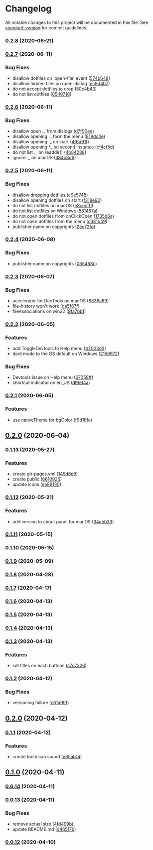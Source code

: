# Changelog

All notable changes to this project will be documented in this file. See [standard-version](https://github.com/conventional-changelog/standard-version) for commit guidelines.

### [0.2.8](https://github.com/sprout2000/leafview/compare/v0.2.7...v0.2.8) (2020-06-21)

### [0.2.7](https://github.com/sprout2000/leafview/compare/v0.2.6...v0.2.7) (2020-06-11)


### Bug Fixes

* disallow dotfiles on 'open-file' event ([574b648](https://github.com/sprout2000/leafview/commit/574b648323169120c5522941d797e93c4dd36c67))
* disallow hidden files on open-dialog ([ec8d4b7](https://github.com/sprout2000/leafview/commit/ec8d4b7ab6e82fbd42984781bdb15a0c5c5d202f))
* do not accept dotfiles to drop ([50c4b43](https://github.com/sprout2000/leafview/commit/50c4b4311f6a5e848e5bf7bd024bbabf064f3d52))
* do not list dotfiles ([0540718](https://github.com/sprout2000/leafview/commit/05407189bd5257846d1ccddd152a1d1966947ac1))

### [0.2.6](https://github.com/sprout2000/leafview/compare/v0.2.5...v0.2.6) (2020-06-11)


### Bug Fixes

* disallow open ._ from dialogs ([d7f90ee](https://github.com/sprout2000/leafview/commit/d7f90ee839b178926623bd56c604925903ae9ae0))
* disallow opening ._ form the menu ([818dc4e](https://github.com/sprout2000/leafview/commit/818dc4e6fac7f695d45b92694fc626b04e400c3a))
* disallow opening ._ on start ([4f6d91f](https://github.com/sprout2000/leafview/commit/4f6d91ff4585450132c8791524d4b50c20b9be8a))
* disallow opening *_ on second instance ([cf4cf5d](https://github.com/sprout2000/leafview/commit/cf4cf5d58506fed4d789f2daef768903b06e443d))
* do not list ._ on readdir() ([4b84288](https://github.com/sprout2000/leafview/commit/4b8428861192f8d68e631a2c7bdf993caf82f44b))
* ignore ._ on macOS ([384c8d6](https://github.com/sprout2000/leafview/commit/384c8d6a4d7eca510dc7b6765a809bbf6e0d5b4c))

### [0.2.5](https://github.com/sprout2000/leafview/compare/v0.2.3...v0.2.5) (2020-06-11)


### Bug Fixes

* disallow dropping dotfiles ([c9e5748](https://github.com/sprout2000/leafview/commit/c9e574810ee1f5f32812707116685a505e9832ca))
* disallow opening dotfiles on start ([f318e90](https://github.com/sprout2000/leafview/commit/f318e907d4f569a8f74c73dd110f2a6c09d0cc1a))
* do not list dotfiles on macOS ([e8cecf0](https://github.com/sprout2000/leafview/commit/e8cecf0886b56942f2ecdc87e2357fd1019b1461))
* do not list dotfiles on Windows ([581457a](https://github.com/sprout2000/leafview/commit/581457a36cdb3437be1044f9d796e1d9ddad9c71))
* do not open dotfiles from onClickOpen ([1735d6a](https://github.com/sprout2000/leafview/commit/1735d6a277df5ae445ba3437c2a9fa54afecfa73))
* do not open dotfiles from the menu ([c681b49](https://github.com/sprout2000/leafview/commit/c681b4999475a0cdfcac3d09b145b5d5ef4e598c))
* publisher name on copyrights ([25c72fd](https://github.com/sprout2000/leafview/commit/25c72fd9f738133effa6b040b32ed26df62d55bd))

### [0.2.4](https://github.com/sprout2000/leafview/compare/v0.2.3...v0.2.4) (2020-06-08)


### Bug Fixes

* publisher name on copyrights ([065468c](https://github.com/sprout2000/leafview/commit/065468c03f59a69476075ac9d20191e7baf21d2f))

### [0.2.3](https://github.com/sprout2000/leafview/compare/v0.2.2...v0.2.3) (2020-06-07)


### Bug Fixes

* accelerator for DevTools on macOS ([8336a69](https://github.com/sprout2000/leafview/commit/8336a69e1ea6af9a6a433dc6544a6fb0e2d22afc))
* file-history won't work ([da5f87f](https://github.com/sprout2000/leafview/commit/da5f87f7372339717aee52dc94984c2619275c77))
* fileAssociations on win32 ([9fa7bb1](https://github.com/sprout2000/leafview/commit/9fa7bb1710d3ada0846f43c75d23f747a9149dd1))

### [0.2.2](https://github.com/sprout2000/leafview/compare/v0.2.1...v0.2.2) (2020-06-05)


### Features

* add ToggleDevtools to Help menu ([42003d3](https://github.com/sprout2000/leafview/commit/42003d39b432fc53983135ba5a6365269f6985ba))
* dark mode to the OS default on Windows ([2150972](https://github.com/sprout2000/leafview/commit/2150972abfd7f96f0b72c6b7fb0caff7d559d9ec))


### Bug Fixes

* Devtools issue on Help menu ([67058ff](https://github.com/sprout2000/leafview/commit/67058ff4d433eb3cabdc96a43b6cb54295ea6b32))
* shortcut indicator on en_US ([d9fef4a](https://github.com/sprout2000/leafview/commit/d9fef4aecdcabe99a91cd1ba200355d55004b816))

### [0.2.1](https://github.com/sprout2000/lessview/compare/v0.2.0...v0.2.1) (2020-06-05)


### Features

* use nativeTheme for bgColor ([f9d18fe](https://github.com/sprout2000/lessview/commit/f9d18fe2bf6622aafea70fe7dc0b957ddb667f24))

## [0.2.0](https://github.com/sprout2000/lessview/compare/v0.1.13...v0.2.0) (2020-06-04)

### [0.1.13](https://github.com/sprout2000/lessview/compare/v0.1.12...v0.1.13) (2020-05-27)


### Features

* create gh-pages.yml ([149d6e9](https://github.com/sprout2000/lessview/commit/149d6e9fdf78a5c0fff9172bb69acb0ce7660344))
* create public ([8610926](https://github.com/sprout2000/lessview/commit/8610926103e7d7e6a83276178fde14c049db2f97))
* update icons ([ea89130](https://github.com/sprout2000/lessview/commit/ea891302d542da2ae07192bc043f4ff07e0362e3))

### [0.1.12](https://github.com/sprout2000/lessview/compare/v0.1.11...v0.1.12) (2020-05-21)


### Features

* add version to about panel for macOS ([34ebb33](https://github.com/sprout2000/lessview/commit/34ebb33b32201ab28395de18ce3ee78e44572510))

### [0.1.11](https://github.com/sprout2000/lessview/compare/v0.1.10...v0.1.11) (2020-05-15)

### [0.1.10](https://github.com/sprout2000/lessview/compare/v0.1.9...v0.1.10) (2020-05-15)

### [0.1.9](https://github.com/sprout2000/lessview/compare/v0.1.8...v0.1.9) (2020-05-09)

### [0.1.8](https://github.com/sprout2000/lessview/compare/v0.1.7...v0.1.8) (2020-04-28)

### [0.1.7](https://github.com/sprout2000/lessview/compare/v0.1.6...v0.1.7) (2020-04-17)

### [0.1.6](https://github.com/sprout2000/lessview/compare/v0.1.5...v0.1.6) (2020-04-13)

### [0.1.5](https://github.com/sprout2000/lessview/compare/v0.1.4...v0.1.5) (2020-04-13)

### [0.1.4](https://github.com/sprout2000/lessview/compare/v0.1.3...v0.1.4) (2020-04-13)

### [0.1.3](https://github.com/sprout2000/lessview/compare/v0.1.2...v0.1.3) (2020-04-13)


### Features

* set titles on each buttons ([a7c7326](https://github.com/sprout2000/lessview/commit/a7c7326a6ce4f210576e5c527b59d42d34711b12))

### [0.1.2](https://github.com/sprout2000/lessview/compare/v0.1.1...v0.1.2) (2020-04-12)


### Bug Fixes

* versioning failure ([c61a90f](https://github.com/sprout2000/lessview/commit/c61a90f86f8516db448b65f3cb9a4c581b26817e))

## [0.2.0](https://github.com/sprout2000/lessview/compare/v0.1.1...v0.2.0) (2020-04-12)

### [0.1.1](https://github.com/sprout2000/lessview/compare/v0.1.0...v0.1.1) (2020-04-12)


### Features

* create trash can sound ([e65ab14](https://github.com/sprout2000/lessview/commit/e65ab14874cc4248314ce16639247ddc57f27856))

## [0.1.0](https://github.com/sprout2000/lessview/compare/v0.0.14...v0.1.0) (2020-04-11)

### [0.0.14](https://github.com/sprout2000/lessview/compare/v0.0.13...v0.0.14) (2020-04-11)

### [0.0.13](https://github.com/sprout2000/lessview/compare/v0.0.12...v0.0.13) (2020-04-11)


### Bug Fixes

* remove actual size ([4fd499b](https://github.com/sprout2000/lessview/commit/4fd499b73b689797f53002c39b3ceaf2ebc725fe))
* update README.md ([d465f7b](https://github.com/sprout2000/lessview/commit/d465f7b2ad9428ac0f72e669a1dca0e1be390d60))

### [0.0.12](https://github.com/sprout2000/lessview/compare/v0.0.11...v0.0.12) (2020-04-10)

